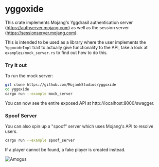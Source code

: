 # yggoxide

This crate implements Mojang's Yggdrasil authentication server (https://authserver.mojang.com) as well as the session server (https://sessionserver.mojang.com).

This is intended to be used as a library where the user implements the `YggoxideImpl` trait to actually give functionality to the API, take a look at `examples/mock_server.rs` to find out how to do this.

### Try it out

To run the mock server:

```bash
git clone https://github.com/MojankStudios/yggoxide
cd yggoxide
cargo run --example mock_server
```

You can now see the entire exposed API at http://localhost:8000/swagger.

### Spoof Server

You can also spin up a "spoof" server which uses Mojang's API to resolve users.

```bash
cargo run --example spoof_server
```

If a player cannot be found, a fake player is created instead.

![Amogus](https://c.tenor.com/z561VExaPEcAAAAd/amogus.gif)
